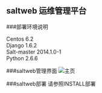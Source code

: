 
saltweb 运维管理平台
-
###部署环境说明

Centos 6.2<br>
Django 1.6.2<br>
Salt-master 2014.1.0-1<br>
Python 2.6.6<br>

###saltweb管理界面
![主页](https://github.com/hhr66/saltweb/raw/master/homepage.jpg)

###saltweb部署
请参照INSTALL部署

